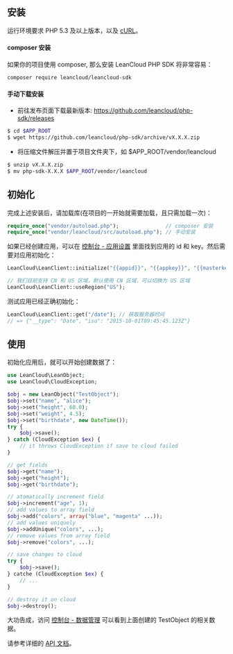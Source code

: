 安装
----

运行环境要求 PHP 5.3 及以上版本，以及
[cURL](http://php.net/manual/zh/book.curl.php)。

#### composer 安装

如果你的项目使用 composer, 那么安装 LeanCloud PHP SDK 将非常容易：

    composer require leancloud/leancloud-sdk

#### 手动下载安装

* 前往发布页面下载最新版本: https://github.com/leancloud/php-sdk/releases

```bash
$ cd $APP_ROOT
$ wget https://github.com/leancloud/php-sdk/archive/vX.X.X.zip
```

* 将压缩文件解压并置于项目文件夹下，如 $APP_ROOT/vendor/leancloud

```bash
$ unzip vX.X.X.zip
$ mv php-sdk-X.X.X $APP_ROOT/vendor/leancloud
```

初始化
----

完成上述安装后，请加载库(在项目的一开始就需要加载，且只需加载一次)：

```php
require_once("vendor/autoload.php");               // composer 安装
require_once("vendor/leancloud/src/autoload.php"); // 手动安装
```

如果已经创建应用，可以在 [控制台 - 应用设置](/app.html?appid={{appid}}#/key)
里面找到应用的 id 和 key。然后需要对应用初始化：

```php
LeanCloud\LeanClient::initialize("{{appid}}", "{{appkey}}", "{{masterkey}}");

// 我们目前支持 CN 和 US 区域，默认使用 CN 区域，可以切换为 US 区域
LeanCloud\LeanClient::useRegion("US");
```

测试应用已经正确初始化：

```php
LeanCloud\LeanClient::get("/date"); // 获取服务器时间
// => {"__type": "Date", "iso": "2015-10-01T09:45:45.123Z"}
```

使用
----

初始化应用后，就可以开始创建数据了：

```php
use LeanCloud\LeanObject;
use LeanCloud\CloudException;

$obj = new LeanObject("TestObject");
$obj->set("name", "alice");
$obj->set("height", 60.0);
$obj->set("weight", 4.5);
$obj->set("birthdate", new DateTime());
try {
    $obj->save();
} catch (CloudException $ex) {
    // it throws CloudException if save to cloud failed
}

// get fields
$obj->get("name");
$obj->get("height");
$obj->get("birthdate");

// atomatically increment field
$obj->increment("age", 1);
// add values to array field
$obj->add("colors", array("blue", "magenta" ...));
// add values uniquely
$obj->addUnique("colors", ...);
// remove values from array field
$obj->remove("colors", ...);

// save changes to cloud
try {
    $obj->save();
} catche (CloudException $ex) {
    // ...
}

// destroy it on cloud
$obj->destroy();
```

大功告成，访问 [控制台 - 数据管理](/data.html?appid={{appid}}#/TestObject)
可以看到上面创建的 TestObject 的相关数据。

请参考详细的 [API 文档](/docs/api/php)。

